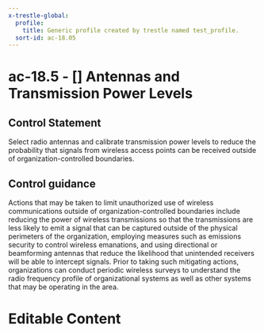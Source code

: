 ```yaml
---
x-trestle-global:
  profile:
    title: Generic profile created by trestle named test_profile.
  sort-id: ac-18.05
---
```


# ac-18.5 - \[\] Antennas and Transmission Power Levels

## Control Statement

Select radio antennas and calibrate transmission power levels to reduce the probability that signals from wireless access points can be received outside of organization-controlled boundaries.

## Control guidance

Actions that may be taken to limit unauthorized use of wireless communications outside of organization-controlled boundaries include reducing the power of wireless transmissions so that the transmissions are less likely to emit a signal that can be captured outside of the physical perimeters of the organization, employing measures such as emissions security to control wireless emanations, and using directional or beamforming antennas that reduce the likelihood that unintended receivers will be able to intercept signals. Prior to taking such mitigating actions, organizations can conduct periodic wireless surveys to understand the radio frequency profile of organizational systems as well as other systems that may be operating in the area.

# Editable Content

<!-- Make additions and edits below -->
<!-- The above represents the contents of the control as received by the profile, prior to additions. -->
<!-- If the profile makes additions to the control, they will appear below. -->
<!-- The above markdown may not be edited but you may edit the content below, and/or introduce new additions to be made by the profile. -->
<!-- If there is a yaml header at the top, parameter values may be edited. Use --set-parameters to incorporate the changes during assembly. -->
<!-- The content here will then replace what is in the profile for this control, after running profile-assemble. -->
<!-- The current profile has no added parts for this control, but you may add new ones here. -->
<!-- Each addition must have a heading either of the form ## Control my_addition_name -->
<!-- or ## Part a. (where the a. refers to one of the control statement labels.) -->
<!-- "## Control" parts are new parts added after the statement part. -->
<!-- "## Part" parts are new parts added into the top-level statement part with that label. -->
<!-- Subparts may be added with nested hash levels of the form ### My Subpart Name -->
<!-- underneath the parent ## Control or ## Part being added -->
<!-- See https://ibm.github.io/compliance-trestle/tutorials/ssp_profile_catalog_authoring/ssp_profile_catalog_authoring for guidance. -->
